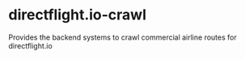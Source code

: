 # directflight.io-crawl
Provides the backend systems to crawl commercial airline routes for directflight.io
